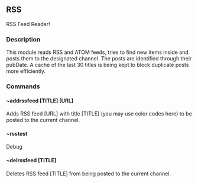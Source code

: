 ## RSS

RSS Feed Reader!

### Description
This module reads RSS and ATOM feeds, tries to find new items inside and posts them to the designated channel.
The posts are identified through their pubDate. A cache of the last 30 titles is being kept to block duplicate posts more efficiently.

### Commands

#### ~addrssfeed [TITLE] [URL]
Adds RSS feed [URL] with title [TITLE] (you may use color codes here) to be posted to the current channel.

#### ~rsstest
Debug

#### ~delrssfeed [TITLE]
Deletes RSS feed [TITLE] from being posted to the current channel.
